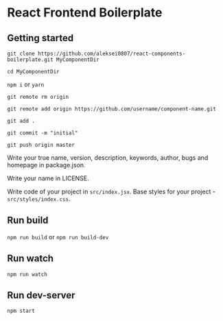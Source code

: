 # React Frontend Boilerplate

## Getting started

`git clone https://github.com/aleksei0807/react-components-boilerplate.git MyComponentDir`

`cd MyComponentDir`

`npm i` or `yarn`

`git remote rm origin`

`git remote add origin https://github.com/username/component-name.git`

`git add .`

`git commit -m "initial"`

`git push origin master`

Write your true name, version, description, keywords, author, bugs and homepage in package.json.

Write your name in LICENSE.

Write code of your project in `src/index.jsx`. Base styles for your project - `src/styles/index.css`.

## Run build

`npm run build` or `npm run build-dev`

## Run watch

`npm run watch`

## Run dev-server

`npm start`
